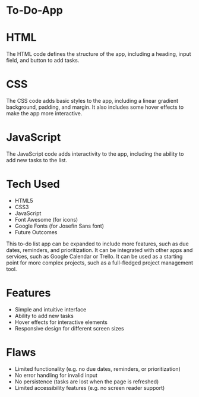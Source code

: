 # To-Do-App

# HTML

The HTML code defines the structure of the app, including a heading, input field, and button to add tasks.

# CSS

The CSS code adds basic styles to the app, including a linear gradient background, padding, and margin. It also includes some hover effects to make the app more interactive.

# JavaScript

The JavaScript code adds interactivity to the app, including the ability to add new tasks to the list.

# Tech Used

* HTML5
* CSS3
* JavaScript
* Font Awesome (for icons)
* Google Fonts (for Josefin Sans font)
* Future Outcomes

This to-do list app can be expanded to include more features, such as due dates, reminders, and prioritization.
It can be integrated with other apps and services, such as Google Calendar or Trello.
It can be used as a starting point for more complex projects, such as a full-fledged project management tool.

# Features

* Simple and intuitive interface
* Ability to add new tasks
* Hover effects for interactive elements
* Responsive design for different screen sizes
# Flaws

* Limited functionality (e.g. no due dates, reminders, or prioritization)
* No error handling for invalid input
* No persistence (tasks are lost when the page is refreshed)
* Limited accessibility features (e.g. no screen reader support)
